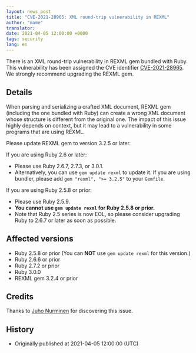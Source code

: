 ```yaml
---
layout: news_post
title: "CVE-2021-28965: XML round-trip vulnerability in REXML"
author: "mame"
translator:
date: 2021-04-05 12:00:00 +0000
tags: security
lang: en
---
```


There is an XML round-trip vulnerability in REXML gem bundled with Ruby. This vulnerability has been assigned the CVE identifier [CVE-2021-28965](https://cve.mitre.org/cgi-bin/cvename.cgi?name=CVE-2021-28965). We strongly recommend upgrading the REXML gem.

## Details

When parsing and serializing a crafted XML document, REXML gem (including the one bundled with Ruby) can create a wrong XML document whose structure is different from the original one. The impact of this issue highly depends on context, but it may lead to a vulnerability in some programs that are using REXML.

Please update REXML gem to version 3.2.5 or later.

If you are using Ruby 2.6 or later:

* Please use Ruby 2.6.7, 2.7.3, or 3.0.1.
* Alternatively, you can use `gem update rexml` to update it. If you are using bundler, please add `gem "rexml", ">= 3.2.5"` to your `Gemfile`.

If you are using Ruby 2.5.8 or prior:

* Please use Ruby 2.5.9.
* <strong>You cannot use `gem update rexml` for Ruby 2.5.8 or prior.</strong>
* Note that Ruby 2.5 series is now EOL, so please consider upgrading Ruby to 2.6.7 or later as soon as possible.

## Affected versions

* Ruby 2.5.8 or prior (You can <strong>NOT</strong> use `gem update rexml` for this version.)
* Ruby 2.6.6 or prior
* Ruby 2.7.2 or prior
* Ruby 3.0.0
* REXML gem 3.2.4 or prior

## Credits

Thanks to [Juho Nurminen](https://hackerone.com/jupenur) for discovering this issue.

## History

* Originally published at 2021-04-05 12:00:00 (UTC)
